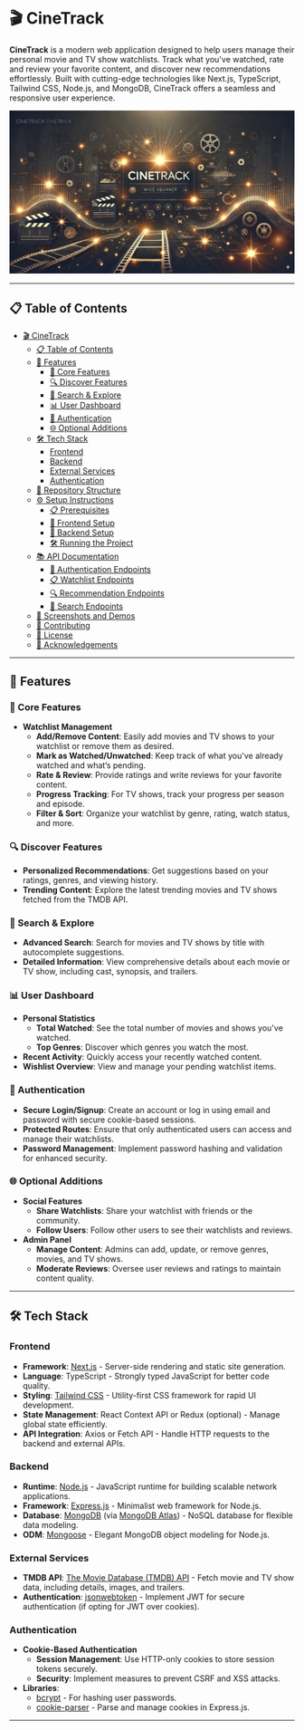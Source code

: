 # 🎬 CineTrack

**CineTrack** is a modern web application designed to help users manage their personal movie and TV show watchlists. Track what you've watched, rate and review your favorite content, and discover new recommendations effortlessly. Built with cutting-edge technologies like Next.js, TypeScript, Tailwind CSS, Node.js, and MongoDB, CineTrack offers a seamless and responsive user experience.

![CineTrack Banner](docs/images/banner.webp)

---

## 📋 Table of Contents

- [🎬 CineTrack](#-cinetrack)
  - [📋 Table of Contents](#-table-of-contents)
  - [🚀 Features](#-features)
    - [🎥 Core Features](#-core-features)
    - [🔍 Discover Features](#-discover-features)
    - [🔎 Search & Explore](#-search--explore)
    - [📊 User Dashboard](#-user-dashboard)
    - [🔐 Authentication](#-authentication)
    - [🌐 Optional Additions](#-optional-additions)
  - [🛠️ Tech Stack](#️-tech-stack)
    - [Frontend](#frontend)
    - [Backend](#backend)
    - [External Services](#external-services)
    - [Authentication](#authentication)
  - [📂 Repository Structure](#-repository-structure)
  - [⚙️ Setup Instructions](#️-setup-instructions)
    - [📋 Prerequisites](#-prerequisites)
    - [🚀 Frontend Setup](#-frontend-setup)
    - [🚀 Backend Setup](#-backend-setup)
    - [🛠️ Running the Project](#️-running-the-project)
  - [📚 API Documentation](#-api-documentation)
    - [🔐 Authentication Endpoints](#-authentication-endpoints)
    - [📋 Watchlist Endpoints](#-watchlist-endpoints)
    - [🔍 Recommendation Endpoints](#-recommendation-endpoints)
    - [🔎 Search Endpoints](#-search-endpoints)
  - [📸 Screenshots and Demos](#-screenshots-and-demos)
  - [🤝 Contributing](#-contributing)
  - [📄 License](#-license)
  - [📝 Acknowledgements](#-acknowledgements)

---

## 🚀 Features

### 🎥 Core Features

- **Watchlist Management**
  - **Add/Remove Content**: Easily add movies and TV shows to your watchlist or remove them as desired.
  - **Mark as Watched/Unwatched**: Keep track of what you've already watched and what’s pending.
  - **Rate & Review**: Provide ratings and write reviews for your favorite content.
  - **Progress Tracking**: For TV shows, track your progress per season and episode.
  - **Filter & Sort**: Organize your watchlist by genre, rating, watch status, and more.

### 🔍 Discover Features

- **Personalized Recommendations**: Get suggestions based on your ratings, genres, and viewing history.
- **Trending Content**: Explore the latest trending movies and TV shows fetched from the TMDB API.

### 🔎 Search & Explore

- **Advanced Search**: Search for movies and TV shows by title with autocomplete suggestions.
- **Detailed Information**: View comprehensive details about each movie or TV show, including cast, synopsis, and trailers.

### 📊 User Dashboard

- **Personal Statistics**
  - **Total Watched**: See the total number of movies and shows you've watched.
  - **Top Genres**: Discover which genres you watch the most.
- **Recent Activity**: Quickly access your recently watched content.
- **Wishlist Overview**: View and manage your pending watchlist items.

### 🔐 Authentication

- **Secure Login/Signup**: Create an account or log in using email and password with secure cookie-based sessions.
- **Protected Routes**: Ensure that only authenticated users can access and manage their watchlists.
- **Password Management**: Implement password hashing and validation for enhanced security.

### 🌐 Optional Additions

- **Social Features**
  - **Share Watchlists**: Share your watchlist with friends or the community.
  - **Follow Users**: Follow other users to see their watchlists and reviews.
- **Admin Panel**
  - **Manage Content**: Admins can add, update, or remove genres, movies, and TV shows.
  - **Moderate Reviews**: Oversee user reviews and ratings to maintain content quality.

---

## 🛠️ Tech Stack

### Frontend

- **Framework**: [Next.js](https://nextjs.org/) - Server-side rendering and static site generation.
- **Language**: TypeScript - Strongly typed JavaScript for better code quality.
- **Styling**: [Tailwind CSS](https://tailwindcss.com/) - Utility-first CSS framework for rapid UI development.
- **State Management**: React Context API or Redux (optional) - Manage global state efficiently.
- **API Integration**: Axios or Fetch API - Handle HTTP requests to the backend and external APIs.

### Backend

- **Runtime**: [Node.js](https://nodejs.org/) - JavaScript runtime for building scalable network applications.
- **Framework**: [Express.js](https://expressjs.com/) - Minimalist web framework for Node.js.
- **Database**: [MongoDB](https://www.mongodb.com/) (via [MongoDB Atlas](https://www.mongodb.com/cloud/atlas)) - NoSQL database for flexible data modeling.
- **ODM**: [Mongoose](https://mongoosejs.com/) - Elegant MongoDB object modeling for Node.js.

### External Services

- **TMDB API**: [The Movie Database (TMDB) API](https://www.themoviedb.org/documentation/api) - Fetch movie and TV show data, including details, images, and trailers.
- **Authentication**: [jsonwebtoken](https://github.com/auth0/node-jsonwebtoken) - Implement JWT for secure authentication (if opting for JWT over cookies).

### Authentication

- **Cookie-Based Authentication**
  - **Session Management**: Use HTTP-only cookies to store session tokens securely.
  - **Security**: Implement measures to prevent CSRF and XSS attacks.
- **Libraries**:
  - [bcrypt](https://github.com/kelektiv/node.bcrypt.js/) - For hashing user passwords.
  - [cookie-parser](https://github.com/expressjs/cookie-parser) - Parse and manage cookies in Express.js.

---
